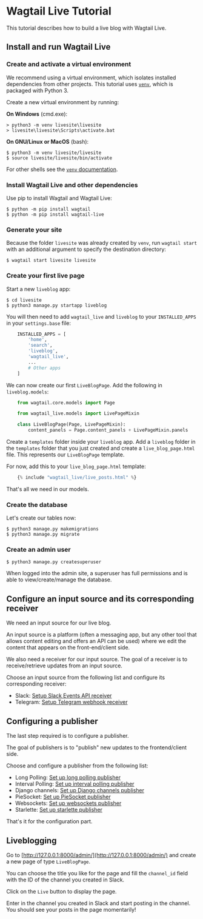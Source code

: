 # Wagtail Live Tutorial

This tutorial describes how to build a live blog with Wagtail Live.

## Install and run Wagtail Live

### Create and activate a virtual environment

We recommend using a virtual environment, which isolates installed dependencies from other projects.
This tutorial uses [`venv`](https://docs.python.org/3/tutorial/venv.html), which is packaged with Python 3.

Create a new virtual environment by running:

**On Windows** (cmd.exe):

```doscon
> python3 -m venv livesite\livesite
> livesite\livesite\Scripts\activate.bat
```

**On GNU/Linux or MacOS** (bash):

```console
$ python3 -m venv livesite/livesite
$ source livesite/livesite/bin/activate
```

For other shells see the [`venv` documentation](https://docs.python.org/3/library/venv.html).



### Install Wagtail Live and other dependencies

Use pip to install Wagtail and Wagtail Live:

```console
$ python -m pip install wagtail
$ python -m pip install wagtail-live
```

### Generate your site

Because the folder `livesite` was already created by `venv`, run `wagtail start` with an additional argument to specify the destination directory:

```console
$ wagtail start livesite livesite
```

### Create your first live page

Start a new `liveblog` app:

```console
$ cd livesite
$ python3 manage.py startapp liveblog
```

You will then need to add `wagtail_live` and `liveblog` to your `INSTALLED_APPS` in your `settings.base` file:
```python
    INSTALLED_APPS = [
        'home',
        'search',
        'liveblog',
        'wagtail_live',
        ...
        # Other apps
    ]
```

We can now create our first `LiveBlogPage`. Add the following in `liveblog.models`:
```python
    from wagtail.core.models import Page

    from wagtail_live.models import LivePageMixin

    class LiveBlogPage(Page, LivePageMixin):
        content_panels = Page.content_panels + LivePageMixin.panels
```



Create a `templates` folder inside your `liveblog` app. Add a `liveblog` folder in the `templates` folder that you just created and create a `live_blog_page.html` file. This represents our `LiveBlogPage` template.

For now, add this to your `live_blog_page.html` template:
```python
    {% include "wagtail_live/live_posts.html" %}
```
That's all we need in our models.

### Create the database

Let's create our tables now:

```console
$ python3 manage.py makemigrations
$ python3 manage.py migrate
```

### Create an admin user

```console
$ python3 manage.py createsuperuser
```

When logged into the admin site, a superuser has full permissions and is able to view/create/manage the database.

## Configure an input source and its corresponding receiver

We need an input source for our live blog.

An input source is a platform (often a messaging app, but any other tool that allows content editing and offers an API can be used) where we edit the content that appears on the front-end/client side.

We also need a receiver for our input source. The goal of a receiver is to receive/retrieve updates from an input source.

Choose an input source from the following list and configure its corresponding receiver:

- Slack: [Setup Slack Events API receiver](receivers/setup_slack.md)
- Telegram: [Setup Telegram webhook receiver](receivers/setup_telegram.md)

## Configuring a publisher

The last step required is to configure a publisher.

The goal of publishers is to "publish" new updates to the frontend/client side.

Choose and configure a publisher from the following list:

- Long Polling: [Set up long polling publisher](publishers/setup_long_polling.md)
- Interval Polling: [Set up interval polling publisher](publishers/setup_interval_polling.md)
- Django channels: [Set up Django channels publisher](publishers/setup_django_channels.md)
- PieSocket: [Set up PieSocket publisher](publishers/setup_piesocket.md)
- Websockets: [Set up websockets publisher](publishers/setup_websockets.md)
- Starlette: [Set up starlette publisher](publishers/setup_starlette.md)

That's it for the configuration part.

## Liveblogging

Go to [http://127.0.0.1:8000/admin/](http://127.0.0.1:8000/admin/) and create a new page of type `LiveBlogPage`.

You can choose the title you like for the page and fill the `channel_id` field with the ID of the channel you created in Slack.

Click on the `Live` button to display the page.

Enter in the channel you created in Slack and start posting in the channel. You should see your posts in the page momentarily!
